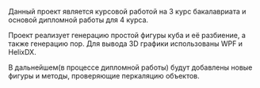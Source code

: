 Данный проект является курсовой работой на 3 курс бакалавриата и основой дипломной работы для 4 курса.

Проект реализует генерацию простой фигуры куба и её разбиение, а также генерацию пор.
Для вывода 3D графики использованы WPF и HelixDX.

В дальнейшем(в процессе дипломной работы) будут добавлены новые фигуры и методы, проверяющие перкаляцию объектов.
